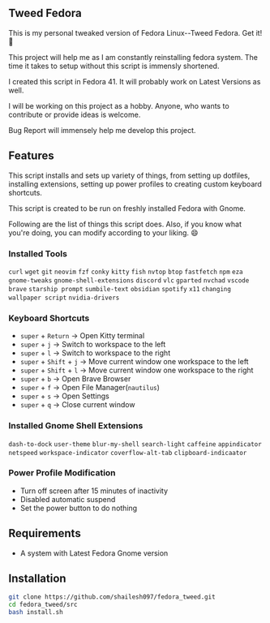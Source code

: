 ## Tweed Fedora

This is my personal tweaked version of Fedora Linux--Tweed Fedora. Get it! 🤠

This project will help me as I am constantly reinstalling fedora system. The time it takes to setup without this script is immensly shortened. 

I created this script in Fedora 41. It will probably work on Latest Versions as well.

I will be working on this project as a hobby. Anyone, who wants to contribute or provide ideas is welcome.  

Bug Report will immensely help me develop this project. 

## Features
This script installs and sets up variety of things, from setting up dotfiles, installing extensions, setting up power profiles to creating custom keyboard shortcuts. 

This script is created to be run on freshly installed Fedora with Gnome.

Following are the list of things this script does. Also, if you know what you're doing, you can modify according to your liking. 😄

### Installed Tools
`curl` `wget` `git` `neovim` `fzf` `conky` `kitty` `fish` `nvtop` `btop` `fastfetch` `npm` `eza` `gnome-tweaks` `gnome-shell-extensions` `discord` `vlc` `gparted` `nvchad` `vscode` `brave` `starship prompt` `sumbile-text` `obsidian` `spotify` `x11` `changing wallpaper script` `nvidia-drivers`

### Keyboard Shortcuts

-  `super` + `Return` &rarr; Open Kitty terminal
-  `super` + `j` &rarr; Switch to workspace to the left
-  `super` + `l` &rarr; Switch to workspace to the right
-  `super` + `Shift` + `j` &rarr; Move current window one workspace to the left
-  `super` + `Shift` + `l` &rarr; Move current window one workspace to the right
- `super` + `b` &rarr; Open Brave Browser
- `super` + `f` &rarr; Open File Manager(`nautilus`)
- `super` + `s` &rarr; Open Settings
- `super` + `q` &rarr; Close current window

### Installed Gnome Shell Extensions
`dash-to-dock`
`user-theme`
`blur-my-shell`
`search-light`
`caffeine`
`appindicator`
`netspeed`
`workspace-indicator`
`coverflow-alt-tab`
`clipboard-indicaator`

### Power Profile Modification
- Turn off screen after 15 minutes of inactivity
- Disabled automatic suspend
- Set the power button to do nothing

## Requirements
- A system with Latest Fedora Gnome version

## Installation
```Bash
git clone https://github.com/shailesh097/fedora_tweed.git
cd fedora_tweed/src
bash install.sh
```

